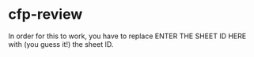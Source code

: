 cfp-review
==========

In order for this to work, you have to replace ENTER THE SHEET ID HERE with (you guess it!) the sheet ID.
